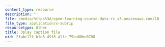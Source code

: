 ```yaml
---
content_type: resource
description: ''
file: /media/https%3A/open-learning-course-data-rc.s3.amazonaws.com/18-01sc-single-variable-calculus-fall-2010/2fabc12fbfd349f841fc79ba00be0708_1RLctDS2hUQ.srt
file_type: application/x-subrip
resourcetype: Other
title: 3play caption file
uid: 2fabc12f-bfd3-49f8-41fc-79ba00be0708
---
```

